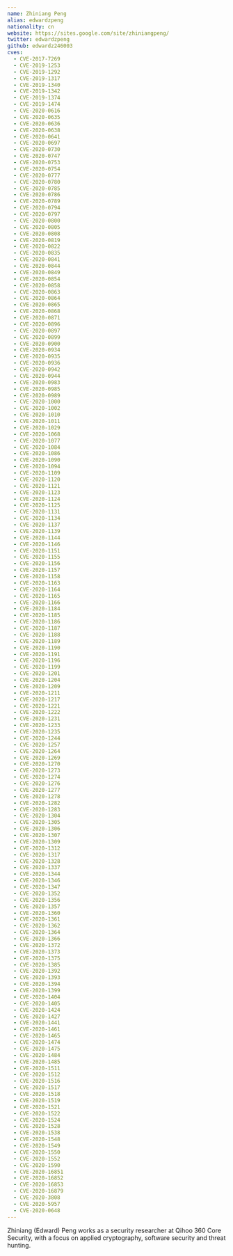 ```yaml
---
name: Zhiniang Peng
alias: edwardzpeng
nationality: cn
website: https://sites.google.com/site/zhiniangpeng/
twitter: edwardzpeng
github: edwardz246003
cves:
  - CVE-2017-7269
  - CVE-2019-1253
  - CVE-2019-1292
  - CVE-2019-1317
  - CVE-2019-1340
  - CVE-2019-1342
  - CVE-2019-1374
  - CVE-2019-1474
  - CVE-2020-0616
  - CVE-2020-0635
  - CVE-2020-0636
  - CVE-2020-0638
  - CVE-2020-0641
  - CVE-2020-0697
  - CVE-2020-0730
  - CVE-2020-0747
  - CVE-2020-0753
  - CVE-2020-0754
  - CVE-2020-0777
  - CVE-2020-0780
  - CVE-2020-0785
  - CVE-2020-0786
  - CVE-2020-0789
  - CVE-2020-0794
  - CVE-2020-0797
  - CVE-2020-0800
  - CVE-2020-0805
  - CVE-2020-0808
  - CVE-2020-0819
  - CVE-2020-0822
  - CVE-2020-0835
  - CVE-2020-0841
  - CVE-2020-0844
  - CVE-2020-0849
  - CVE-2020-0854
  - CVE-2020-0858
  - CVE-2020-0863
  - CVE-2020-0864
  - CVE-2020-0865
  - CVE-2020-0868
  - CVE-2020-0871
  - CVE-2020-0896
  - CVE-2020-0897
  - CVE-2020-0899
  - CVE-2020-0900
  - CVE-2020-0934
  - CVE-2020-0935
  - CVE-2020-0936
  - CVE-2020-0942
  - CVE-2020-0944
  - CVE-2020-0983
  - CVE-2020-0985
  - CVE-2020-0989
  - CVE-2020-1000
  - CVE-2020-1002
  - CVE-2020-1010
  - CVE-2020-1011
  - CVE-2020-1029
  - CVE-2020-1068
  - CVE-2020-1077
  - CVE-2020-1084
  - CVE-2020-1086
  - CVE-2020-1090
  - CVE-2020-1094
  - CVE-2020-1109
  - CVE-2020-1120
  - CVE-2020-1121
  - CVE-2020-1123
  - CVE-2020-1124
  - CVE-2020-1125
  - CVE-2020-1131
  - CVE-2020-1134
  - CVE-2020-1137
  - CVE-2020-1139
  - CVE-2020-1144
  - CVE-2020-1146
  - CVE-2020-1151
  - CVE-2020-1155
  - CVE-2020-1156
  - CVE-2020-1157
  - CVE-2020-1158
  - CVE-2020-1163
  - CVE-2020-1164
  - CVE-2020-1165
  - CVE-2020-1166
  - CVE-2020-1184
  - CVE-2020-1185
  - CVE-2020-1186
  - CVE-2020-1187
  - CVE-2020-1188
  - CVE-2020-1189
  - CVE-2020-1190
  - CVE-2020-1191
  - CVE-2020-1196
  - CVE-2020-1199
  - CVE-2020-1201
  - CVE-2020-1204
  - CVE-2020-1209
  - CVE-2020-1211
  - CVE-2020-1217
  - CVE-2020-1221
  - CVE-2020-1222
  - CVE-2020-1231
  - CVE-2020-1233
  - CVE-2020-1235
  - CVE-2020-1244
  - CVE-2020-1257
  - CVE-2020-1264
  - CVE-2020-1269
  - CVE-2020-1270
  - CVE-2020-1273
  - CVE-2020-1274
  - CVE-2020-1276
  - CVE-2020-1277
  - CVE-2020-1278
  - CVE-2020-1282
  - CVE-2020-1283
  - CVE-2020-1304
  - CVE-2020-1305
  - CVE-2020-1306
  - CVE-2020-1307
  - CVE-2020-1309
  - CVE-2020-1312
  - CVE-2020-1317
  - CVE-2020-1328
  - CVE-2020-1337
  - CVE-2020-1344
  - CVE-2020-1346
  - CVE-2020-1347
  - CVE-2020-1352
  - CVE-2020-1356
  - CVE-2020-1357
  - CVE-2020-1360
  - CVE-2020-1361
  - CVE-2020-1362
  - CVE-2020-1364
  - CVE-2020-1366
  - CVE-2020-1372
  - CVE-2020-1373
  - CVE-2020-1375
  - CVE-2020-1385
  - CVE-2020-1392
  - CVE-2020-1393
  - CVE-2020-1394
  - CVE-2020-1399
  - CVE-2020-1404
  - CVE-2020-1405
  - CVE-2020-1424
  - CVE-2020-1427
  - CVE-2020-1441
  - CVE-2020-1461
  - CVE-2020-1465
  - CVE-2020-1474
  - CVE-2020-1475
  - CVE-2020-1484
  - CVE-2020-1485
  - CVE-2020-1511
  - CVE-2020-1512
  - CVE-2020-1516
  - CVE-2020-1517
  - CVE-2020-1518
  - CVE-2020-1519
  - CVE-2020-1521
  - CVE-2020-1522
  - CVE-2020-1524
  - CVE-2020-1528
  - CVE-2020-1538
  - CVE-2020-1548
  - CVE-2020-1549
  - CVE-2020-1550
  - CVE-2020-1552
  - CVE-2020-1590
  - CVE-2020-16851
  - CVE-2020-16852
  - CVE-2020-16853
  - CVE-2020-16879
  - CVE-2020-3808
  - CVE-2020-5957
  - CVE-2020-0648
---
```

Zhiniang (Edward) Peng works as a security researcher at Qihoo 360 Core Security, with a focus on applied cryptography, software security and threat hunting.
